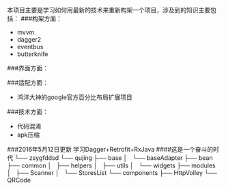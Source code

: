 本项目主要是学习如何用最新的技术来重新构架一个项目，涉及到的知识主要包括：
###构架方面：
* mvvm
* dagger2
* eventbus
* butterknife


###界面方面：

###适配方面：
* 鸿洋大神的google官方百分比布局扩展项目

###技术方面：
* 代码混淆
* apk压缩

###2016年5月12日更新  学习Dagger+Retrofit+RxJava
####这是一个奋斗的时代
└── zsygfddsd
    └── qujing
        ├── base
        │   └── baseAdapter
        ├── bean
        ├── common
        │   ├── helpers
        │   ├── utils
        │   └── widgets
        ├── modules
        │   ├── Scanner
        │   └── StoresList
        └── components
            ├── HttpVolley
            └── QRCode